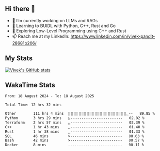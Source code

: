 ## Hi there 👋

- 🔭 I’m currently working on LLMs and RAGs
- 🌱 Learning to BUIDL with Python, C++, Rust and Go 
- 🤔 Exploring Low-Level Programming using C++ and Rust 
- 📫 Reach me at my LinkedIn: https://www.linkedin.com/in/vivek-pandit-28681b206/

## My Stats
[![Vivek's GitHub stats](https://github-readme-stats.vercel.app/api?username=ipanditi&show_icons=true&theme=dark)](https://ipanditi.github.io/)

## WakaTime Stats
<!--START_SECTION:waka-->

```txt
From: 18 August 2024 - To: 18 August 2025

Total Time: 12 hrs 32 mins

Other        111 hrs 4 mins  ⣿⣿⣿⣿⣿⣿⣿⣿⣿⣿⣿⣿⣿⣿⣿⣿⣿⣿⣿⣿⣿⣿⣄--   89.85 %
Python       3 hrs 29 mins   ⣦------------------------   02.82 %
Terraform    2 hrs 57 mins   ⣤------------------------   02.39 %
C++          1 hr 43 mins    ⣀------------------------   01.40 %
Rust         1 hr 38 mins    ⣀------------------------   01.33 %
SQL          46 mins         >------------------------   00.63 %
Bash         42 mins         >------------------------   00.57 %
Docker       8 mins          -------------------------   00.11 %
```

<!--END_SECTION:waka-->


